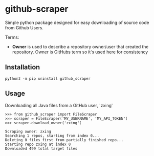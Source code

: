 # github-scraper
Simple python package designed for easy downloading of source code from Github Users.

Terms:
- **Owner** is used to describe a repository owner/user that created the repository. Owner is GitHubs term so it's used here for consistency

## Installation
    python3 -m pip uninstall github_scraper
## Usage
Downloading all Java files from a GitHub user, 'zxing'

    >>> from github_scraper import FileScraper
    >>> scraper = FileScraper('MY_USERNAME', 'MY_API_TOKEN')
    >>> scraper.download_owner('zxing')
    
    Scraping owner: zxing
    Searching 1 repos, starting from index 0...
    Deleting 0 files first from partially finished repo...
    Starting repo zxing at index 0
    Downloaded 499 total target files